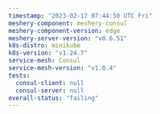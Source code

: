```yaml
---
timestamp: "2023-02-17 07:44:50 UTC Fri"
meshery-component: meshery-consul
meshery-component-version: edge
meshery-server-version: "v0.6.51"
k8s-distro: minikube
k8s-version: "v1.24.7"
service-mesh: Consul
service-mesh-version: "v1.0.4"
tests:
  consul-client: null
  consul-server: null
overall-status: "failing"
---
```


